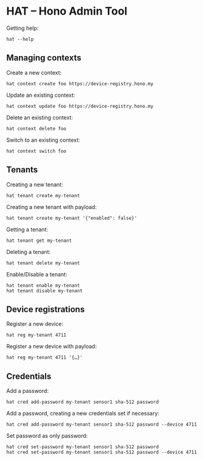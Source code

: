 # HAT – Hono Admin Tool

Getting help:

    hat --help

## Managing contexts

Create a new context:

    hat context create foo https://device-registry.hono.my

Update an existing context:

    hat context update foo https://device-registry.hono.my

Delete an existing context:

    hat context delete foo

Switch to an existing context:

    hat context switch foo

## Tenants

Creating a new tenant:

    hat tenant create my-tenant

Creating a new tenant with payload:

    hat tenant create my-tenant '{"enabled": false}'

Getting a tenant:

    hat tenant get my-tenant

Deleting a tenant:

    hat tenant delete my-tenant

Enable/Disable a tenant:

    hat tenant enable my-tenant
    hat tenant disable my-tenant

## Device registrations

Register a new device:

    hat reg my-tenant 4711

Register a new device with payload:

    hat reg my-tenant 4711 '{…}'

## Credentials

Add a password:

    hat cred add-password my-tenant sensor1 sha-512 password

Add a password, creating a new credentials set if necessary:

    hat cred add-password my-tenant sensor1 sha-512 password --device 4711

Set password as only password:

    hat cred set-password my-tenant sensor1 sha-512 password
    hat cred set-password my-tenant sensor1 sha-512 password --device 4711


